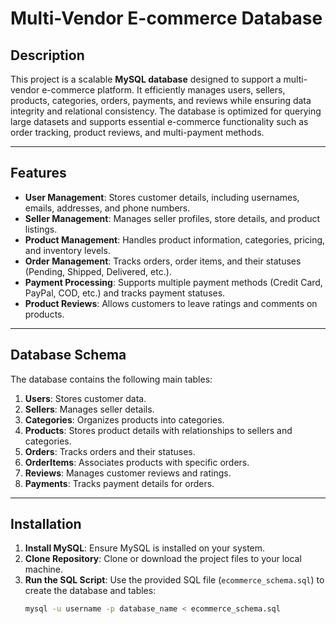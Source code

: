 # Multi-Vendor E-commerce Database

## Description
This project is a scalable **MySQL database** designed to support a multi-vendor e-commerce platform. It efficiently manages users, sellers, products, categories, orders, payments, and reviews while ensuring data integrity and relational consistency. The database is optimized for querying large datasets and supports essential e-commerce functionality such as order tracking, product reviews, and multi-payment methods.

---

## Features
- **User Management**: Stores customer details, including usernames, emails, addresses, and phone numbers.
- **Seller Management**: Manages seller profiles, store details, and product listings.
- **Product Management**: Handles product information, categories, pricing, and inventory levels.
- **Order Management**: Tracks orders, order items, and their statuses (Pending, Shipped, Delivered, etc.).
- **Payment Processing**: Supports multiple payment methods (Credit Card, PayPal, COD, etc.) and tracks payment statuses.
- **Product Reviews**: Allows customers to leave ratings and comments on products.

---

## Database Schema
The database contains the following main tables:
1. **Users**: Stores customer data.
2. **Sellers**: Manages seller details.
3. **Categories**: Organizes products into categories.
4. **Products**: Stores product details with relationships to sellers and categories.
5. **Orders**: Tracks orders and their statuses.
6. **OrderItems**: Associates products with specific orders.
7. **Reviews**: Manages customer reviews and ratings.
8. **Payments**: Tracks payment details for orders.

---

## Installation
1. **Install MySQL**: Ensure MySQL is installed on your system.
2. **Clone Repository**: Clone or download the project files to your local machine.
3. **Run the SQL Script**: Use the provided SQL file (`ecommerce_schema.sql`) to create the database and tables:
   ```bash
   mysql -u username -p database_name < ecommerce_schema.sql
